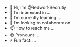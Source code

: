 - 👋 Hi, I’m @Redwolf-Secrutiy
- 👀 I’m interested in ...
- 🌱 I’m currently learning ...
- 💞️ I’m looking to collaborate on ...
- 📫 How to reach me ...
- 😄 Pronouns: ...
- ⚡ Fun fact: ...

<!---
Redwolf-Secrutiy/Redwolf-Secrutiy is a ✨ special ✨ repository because its `README.md` (this file) appears on your GitHub profile.
You can click the Preview link to take a look at your changes.
--->
